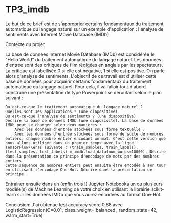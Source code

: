 # TP3_imdb

Le but de ce brief est de s'approprier certains fondamentaux du traitement automatique du langage naturel sur un exemple d'application : 
l'analyse de sentiments avec  Internet Movie Database (IMDb) 

Contexte du projet

La base de données Internet Movie Database (IMDb) est considérée le "Hello World" du traitement automatique du langage naturel. Les données d'entrée sont des critiques de film rédigées en anglais par les spectateurs. La critique est labellisée 0 si elle est négative, 1 si elle est positive. On parle alors d'analyse de sentiments. L'objectif de ce travail est d'utiliser cette base de données pour acquérir certains fondamentaux du traitement automatique du langage naturel. Pour cela, il va falloir tout d'abord construire une présentation de type Powerpoint se déroulant selon le plan suivant :

    Qu'est-ce-que le traitement automatique du langage naturel ?
    Quelles sont ses applications ? (une diapositive)
    Qu'est-ce-que l'analyse de sentiments ? (une diapositive)
    Décrire la base de données IMDb (une diaposivite). La base de données IMDb peut se charger selon deux manières :
        Avec les données d'entrée stockées sous forme textuelle ;
        Avec les données d'entrée stockées sous forme de suite de nombres entiers, chaque nombre entier encodant un mot. C'est cette version que nous allons utiliser dans un premier temps avec la ligne TensorFlow/Keras suivante : (train_samples, train_labels), (test_samples, test_labels) = imdb.load_data(num_words=10000). Décrire dans la présentation ce principe d'encodage de mots par des nombres entiers.
    Cette séquence de nombres entiers peut ensuite être encodée à son tour en utilisant l'encodage One-Hot. Décrire dans la présentation ce principe.

Entrainer ensuite dans un (enfin trois !) Jupyter Notebooks un ou plusieurs modèle(s) de Machine Learning de votre choix en utilisant la librairie scikit-learn sur les données IMDb que vous aurez encodées au format One-Hot.

Conclusion:
J'ai obtenue test accuracy score 0.88 avec LogisticRegression(C=0.01, class_weight='balanced', random_state=42, warm_start=True)
